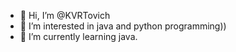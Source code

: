 - 👋 Hi, I’m @KVRTovich
- 👀 I’m interested in java and python programming))
- 🌱 I’m currently learning java.

<!---
KVRTovich/KVRTovich is a ✨ special ✨ repository because its `README.md` (this file) appears on your GitHub profile.
You can click the Preview link to take a look at your changes.
--->
